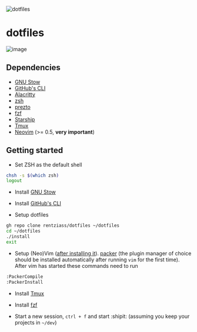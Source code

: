 ![dotfiles](https://media.giphy.com/media/K6nPw4pe3r6Bq/giphy.gif)

# dotfiles

![image](https://user-images.githubusercontent.com/6207785/125364604-b3f2bb80-e36a-11eb-9d0d-b533a87c2520.png)

## Dependencies

- [GNU Stow](https://www.gnu.org/software/stow/)
- [GitHub's CLI](https://github.com/cli/cli)
- [Alacritty](https://github.com/alacritty/alacritty)
- [zsh](https://askubuntu.com/a/131838)
- [prezto](https://github.com/sorin-ionescu/prezto)
- [fzf](https://github.com/junegunn/fzf)
- [Starship](https://starship.rs/)
- [Tmux](https://github.com/tmux/tmux/wiki)
- [Neovim](https://github.com/neovim/neovim/wiki/Installing-Neovim) (>= 0.5,
  **very important**)

## Getting started

- Set ZSH as the default shell

```bash
chsh -s $(which zsh)
logout
```

- Install [GNU Stow](https://www.gnu.org/software/stow/)
- Install [GitHub's CLI](https://github.com/cli/cli)

- Setup dotfiles

```bash
gh repo clone rentziass/dotfiles ~/dotfiles
cd ~/dotfiles
./install
exit
```

- Setup (Neo)Vim ([after installing it](https://github.com/neovim/neovim/wiki/Installing-Neovim)).
  [packer]() (the plugin manager of choice should be installed automatically
  after running `vim` for the first time). After vim has started these commands
  need to run

```bash
:PackerCompile
:PackerInstall
```

- Install [Tmux](https://github.com/tmux/tmux/wiki)
- Install [fzf](https://github.com/junegunn/fzf)

- Start a new session, `ctrl + f` and start :shipit: (assuming you keep your
  projects in `~/dev`)
